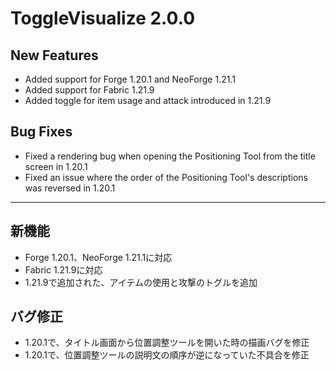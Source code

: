 # ToggleVisualize 2.0.0

## New Features
- Added support for Forge 1.20.1 and NeoForge 1.21.1
- Added support for Fabric 1.21.9
- Added toggle for item usage and attack introduced in 1.21.9

## Bug Fixes
- Fixed a rendering bug when opening the Positioning Tool from the title screen in 1.20.1
- Fixed an issue where the order of the Positioning Tool's descriptions was reversed in 1.20.1

---

## 新機能
- Forge 1.20.1、NeoForge 1.21.1に対応
- Fabric 1.21.9に対応
- 1.21.9で追加された、アイテムの使用と攻撃のトグルを追加

## バグ修正
- 1.20.1で、タイトル画面から位置調整ツールを開いた時の描画バグを修正
- 1.20.1で、位置調整ツールの説明文の順序が逆になっていた不具合を修正

